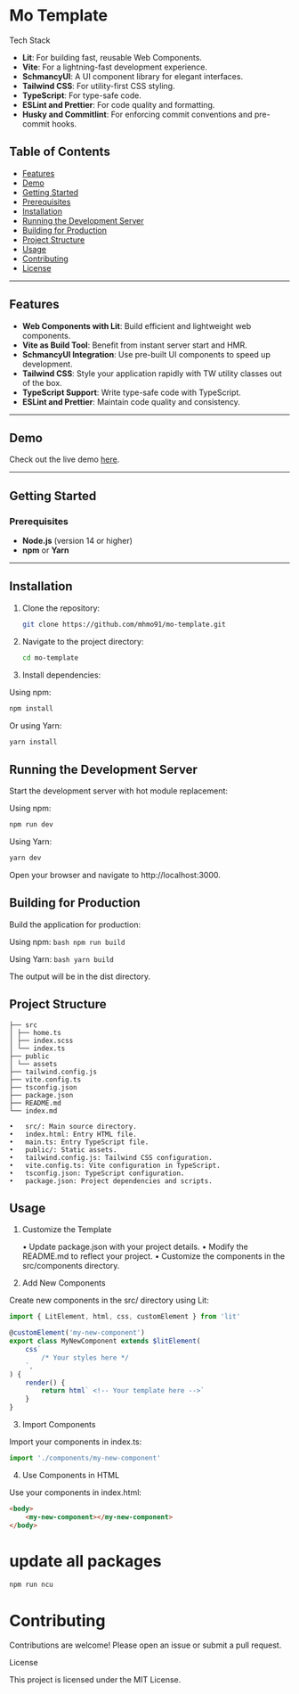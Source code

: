 # Mo Template

Tech Stack

- **Lit**: For building fast, reusable Web Components.
- **Vite**: For a lightning-fast development experience.
- **SchmancyUI**: A UI component library for elegant interfaces.
- **Tailwind CSS**: For utility-first CSS styling.
- **TypeScript**: For type-safe code.
- **ESLint and Prettier**: For code quality and formatting.
- **Husky and Commitlint**: For enforcing commit conventions and pre-commit hooks.

## Table of Contents

- [Features](#features)
- [Demo](#demo)
- [Getting Started](#getting-started)
- [Prerequisites](#prerequisites)
- [Installation](#installation)
- [Running the Development Server](#running-the-development-server)
- [Building for Production](#building-for-production)
- [Project Structure](#project-structure)
- [Usage](#usage)
- [Contributing](#contributing)
- [License](#license)

---

## Features

- **Web Components with Lit**: Build efficient and lightweight web components.
- **Vite as Build Tool**: Benefit from instant server start and HMR.
- **SchmancyUI Integration**: Use pre-built UI components to speed up development.
- **Tailwind CSS**: Style your application rapidly with TW utility classes out of the box.
- **TypeScript Support**: Write type-safe code with TypeScript.
- **ESLint and Prettier**: Maintain code quality and consistency.

---

## Demo

Check out the live demo [here](https://mo-template.netlify.app/).

---

## Getting Started

### Prerequisites

- **Node.js** (version 14 or higher)
- **npm** or **Yarn**

---

## Installation

1. Clone the repository:

   ```bash
   git clone https://github.com/mhmo91/mo-template.git
   ```

2. Navigate to the project directory:

   ```bash
   cd mo-template
   ```

3. Install dependencies:

Using npm:

```bash
npm install
```

Or using Yarn:

```bash
yarn install
```

## Running the Development Server

Start the development server with hot module replacement:

Using npm:

```bash
npm run dev
```

Using Yarn:

```bash
yarn dev
```

Open your browser and navigate to http://localhost:3000.

## Building for Production

Build the application for production:

Using npm: `bash npm run build`

Using Yarn: `bash yarn build`

The output will be in the dist directory.

## Project Structure

```
├── src
│ ├── home.ts
│ ├── index.scss
│ └── index.ts
├── public
│ └── assets
├── tailwind.config.js
├── vite.config.ts
├── tsconfig.json
├── package.json
├── README.md
└── index.md
```

    •	src/: Main source directory.
    •	index.html: Entry HTML file.
    •	main.ts: Entry TypeScript file.
    •	public/: Static assets.
    •	tailwind.config.js: Tailwind CSS configuration.
    •	vite.config.ts: Vite configuration in TypeScript.
    •	tsconfig.json: TypeScript configuration.
    •	package.json: Project dependencies and scripts.

## Usage

1. Customize the Template

   • Update package.json with your project details.
   • Modify the README.md to reflect your project.
   • Customize the components in the src/components directory.

2. Add New Components

Create new components in the src/ directory using Lit:

```ts
import { LitElement, html, css, customElement } from 'lit'

@customElement('my-new-component')
export class MyNewComponent extends $litElement(
	css`
		/* Your styles here */
	`,
) {
	render() {
		return html` <!-- Your template here -->`
	}
}
```

3. Import Components

Import your components in index.ts:

```ts
import './components/my-new-component'
```

4. Use Components in HTML

Use your components in index.html:

```html
<body>
	<my-new-component></my-new-component>
</body>
```

# update all packages

```bash
npm run ncu
```

# Contributing

Contributions are welcome! Please open an issue or submit a pull request.

License

This project is licensed under the MIT License.
